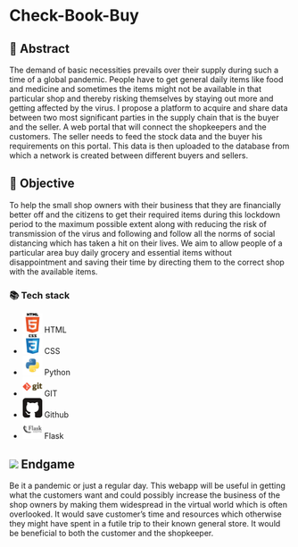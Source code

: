 # Check-Book-Buy

## 📄 Abstract
The demand of basic necessities prevails over their supply during such a time of a global pandemic. People have to get general daily items like food and medicine and sometimes the items might not be available in that particular shop and thereby risking themselves by staying out more and getting affected by the virus. I propose a platform to acquire and share data between two most significant parties in the supply chain that is the buyer and the seller. A web portal that will connect the shopkeepers and the customers. The seller needs to feed the stock data and the buyer his requirements on this portal. This data is then uploaded to the database from which a network is created between different buyers and sellers.

## 🎯 Objective 
To help the small shop owners with their business that they are financially better off and the citizens to get their required items during this lockdown period to the maximum possible extent along with reducing the risk of transmission of the virus and following and follow all the norms of social distancing which has taken a hit on their lives. We aim to allow people of a particular area buy daily grocery and essential items without disappointment and saving their time by directing them to the correct shop with the available items.

### 📚 Tech stack
- <code><img height="35" src="https://raw.githubusercontent.com/github/explore/80688e429a7d4ef2fca1e82350fe8e3517d3494d/topics/html/html.png"></code> HTML
- <code><img height="35" src="https://raw.githubusercontent.com/github/explore/80688e429a7d4ef2fca1e82350fe8e3517d3494d/topics/css/css.png"></code> CSS
- <code><img height="35" src="https://raw.githubusercontent.com/github/explore/80688e429a7d4ef2fca1e82350fe8e3517d3494d/topics/python/python.png"></code> Python
- <code><img height="35" src="https://raw.githubusercontent.com/github/explore/80688e429a7d4ef2fca1e82350fe8e3517d3494d/topics/git/git.png"></code> GIT
- <code><img height="35" src="https://github.com/edent/SuperTinyIcons/blob/master/images/svg/github.svg"></code> Github
- <code><img height="35" src="https://raw.githubusercontent.com/github/explore/80688e429a7d4ef2fca1e82350fe8e3517d3494d/topics/flask/flask.png"></code> Flask

## <img height="35" src="https://i.pinimg.com/736x/e0/de/4f/e0de4f8157d0b0a9eff348231ae7de07.jpg"> Endgame
Be it a pandemic or just a regular day. This webapp will be useful in getting what the customers want and could possibly increase the business of the shop owners by making them widespread in the virtual world which is often overlooked. It would save customer’s time and resources which otherwise they might have spent in a futile trip to their known general store. It would be beneficial to both the customer and the shopkeeper.
